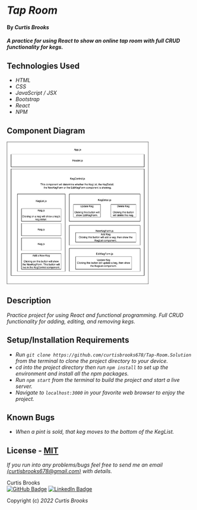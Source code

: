 # _Tap Room_

#### By _**Curtis Brooks**_

#### _A practice for using React to show an online tap room with full CRUD functionality for kegs._

## Technologies Used

* _HTML_
* _CSS_
* _JavaScript / JSX_
* _Bootstrap_
* _React_
* _NPM_

## Component Diagram

<p>
<img src="src/img/TapRoomComponentDiagram.drawio.png" height="382px">
</p>

## Description

_Practice project for using React and functional programming. Full CRUD functionality for adding, editing, and removing kegs._

## Setup/Installation Requirements

* _Run `git clone https://github.com/curtisbrooks678/Tap-Room.Solution` from the terminal to clone the project directory to your device._
* _cd into the project directory then run `npm install` to set up the environment and install all the npm packages._
* _Run `npm start` from the terminal to build the project and start a live server._
* _Navigate to `localhost:3000` in your favorite web browser to enjoy the project._

## Known Bugs

* _When a pint is sold, that keg moves to the bottom of the KegList._

## License - [MIT](https://opensource.org/licenses/MIT)

_If you run into any problems/bugs feel free to send me an email [(curtisbrooks678@gmail.com)](mailto:curtisbrooks678@gmail.com) with details._

Curtis Brooks<br />
[![GitHub Badge](https://img.shields.io/badge/GitHub-100000?style=for-the-badge&logo=github&logoColor=white)](https://github.com/curtisbrooks678)
[![LinkedIn Badge](https://img.shields.io/badge/LinkedIn-0077B5?style=for-the-badge&logo=linkedin&logoColor=white)](https://www.linkedin.com/in/curtisbrooks678)

Copyright (c) _2022_ _Curtis Brooks_